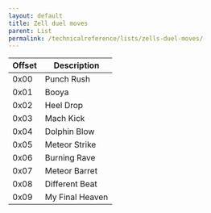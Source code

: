 ```yaml
---
layout: default
title: Zell duel moves
parent: List
permalink: /technicalreference/lists/zells-duel-moves/
---
```


| Offset | Description     |
|--------|-----------------|
| 0x00   | Punch Rush      |
| 0x01   | Booya           |
| 0x02   | Heel Drop       |
| 0x03   | Mach Kick       |
| 0x04   | Dolphin Blow    |
| 0x05   | Meteor Strike   |
| 0x06   | Burning Rave    |
| 0x07   | Meteor Barret   |
| 0x08   | Different Beat  |
| 0x09   | My Final Heaven |